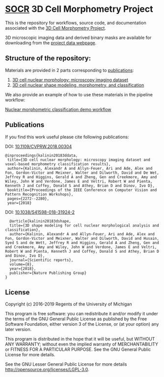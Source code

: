 # [SOCR](http://socr.umich.edu/) 3D Cell Morphometry Project

This is the repository for workflows, source code, and documentation associated with the [3D Cell Morphometry Project](http://www.socr.umich.edu/projects/3d-cell-morphometry).

3D microscopic imaging data and derived binary masks are available for downloading from the [project data webpage](http://www.socr.umich.edu/projects/3d-cell-morphometry/data.html).

## Structure of the repository:

Materials are provided in 2 parts corresponding to [publications](#Publications):

1. [3D cell nuclear morphology: microscopy imaging dataset](./1_3D_cell_nuclear_morphology:_microscopy_imaging_dataset)
2. [3D cell nuclear shape modeling, morphometry, and classification](./2_3D_cell_nuclear_shape_modeling_morphometry)
 
We also provide an example of how to use these materials in the pipeline workflow:

[Nuclear morphometric classification demo workflow](./demo)

## Publications

If you find this work useful please cite following publications:

DOI: [10.1109/CVPRW.2018.00304](https://doi.org/10.1109/CVPRW.2018.00304)
 ```
 @inproceedings{kalinin20183ddata,
  title={3D cell nuclear morphology: microscopy imaging dataset and voxel-based morphometry classification results},
  author={Kalinin, Alexandr A and Allyn-Feuer, Ari and Ade, Alex and Fon, Gordon-Victor and Meixner, Walter and Dilworth, David and De Wet, Jeffrey R and Higgins, Gerald A and Zheng, Gen and Creekmore, Amy and Wiley, John W and Verdone, James E and Veltri, Robert W and Pienta, Kenneth J and Coffey, Donald S and Athey, Brian D and Dinov, Ivo D},
  booktitle={Proceedings of the IEEE Conference on Computer Vision and Pattern Recognition Workshops},
  pages={2272--2280},
  year={2018}
```

DOI: [10.1038/S41598-018-31924-2](https://dx.doi.org/10.1038%2Fs41598-018-31924-2)
```
  @article{kalinin20183dshape,
  title={3D shape modeling for cell nuclear morphological analysis and classification},
  author={Kalinin, Alexandr A and Allyn-Feuer, Ari and Ade, Alex and Fon, Gordon-Victor and Meixner, Walter and Dilworth, David and Husain, Syed S and de Wett, Jeffrey R and Higgins, Gerald A and Zheng, Gen and and Creekmore, Amy and Wiley, John W and Verdone, James E and Veltri, Robert W and Pienta, Kenneth J and Coffey, Donald S and Athey, Brian D and Dinov, Ivo D},
  journal={Scientific reports},
  volume={8},
  year={2018},
  publisher={Nature Publishing Group}
}
```

## License

Copyright (c) 2016-2019 Regents of the University of Michigan

This program is free software: you can redistribute it and/or modify
it under the terms of the GNU General Public License as published by
the Free Software Foundation, either version 3 of the License, or
(at your option) any later version.

This program is distributed in the hope that it will be useful,
but WITHOUT ANY WARRANTY; without even the implied warranty of
MERCHANTABILITY or FITNESS FOR A PARTICULAR PURPOSE.  See the
GNU General Public License for more details.

See the GNU Lesser General Public License for more details http://opensource.org/licenses/LGPL-3.0.
